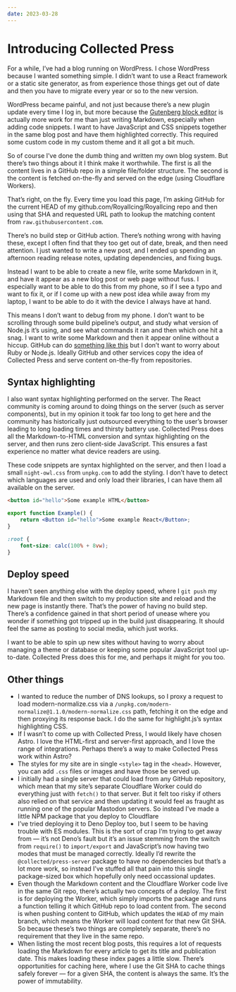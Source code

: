 ```yaml
---
date: 2023-03-28
---
```


# Introducing Collected Press

For a while, I’ve had a blog running on WordPress. I chose WordPress because I wanted something simple. I didn’t want to use a React framework or a static site generator, as from experience those things get out of date and then you have to migrate every year or so to the new version.

WordPress became painful, and not just because there’s a new plugin update every time I log in, but more because the [Gutenberg block editor](https://wordpress.org/documentation/article/wordpress-block-editor/) is actually more work for me than just writing Markdown, especially when adding code snippets. I want to have JavaScript and CSS snippets together in the same blog post and have them highlighted correctly. This required some custom code in my custom theme and it all got a bit much.

So of course I’ve done the dumb thing and written my own blog system. But there’s two things about it I think make it worthwhile. The first is all the content lives in a GitHub repo in a simple file/folder structure. The second is the content is fetched on-the-fly and served on the edge (using Cloudflare Workers).

That’s right, on the fly. Every time you load this page, I’m asking GitHub for the current HEAD of my github.com/RoyalIcing/RoyalIcing repo and then using that SHA and requested URL path to lookup the matching content from `raw.githubusercontent.com`. 

There’s no build step or GitHub action. There’s nothing wrong with having these, except I often find that they too get out of date, break, and then need attention. I just wanted to write a new post, and I ended up spending an afternoon reading release notes, updating dependencies, and fixing bugs.

Instead I want to be able to create a new file, write some Markdown in it, and have it appear as a new blog post or web page without fuss. I especially want to be able to do this from my phone, so if I see a typo and want to fix it, or if I come up with a new post idea while away from my laptop, I want to be able to do it with the device I always have at hand.

This means I don’t want to debug from my phone. I don’t want to be scrolling through some build pipeline’s output, and study what version of Node.js it’s using, and see what commands it ran and then which one hit a snag. I want to write some Markdown and then it appear online without a hiccup. GitHub can do [something like this](https://pages.github.com) but I don’t want to worry about Ruby or Node.js. Ideally GitHub and other services copy the idea of Collected Press and serve content on-the-fly from repositories.

## Syntax highlighting

I also want syntax highlighting performed on the server. The React community is coming around to doing things on the server (such as server components), but in my opinion it took far too long to get here and the community has historically just outsourced everything to the user’s browser leading to long loading times and thirsty battery use. Collected Press does all the Markdown-to-HTML conversion and syntax highlighting on the server, and then runs zero client-side JavaScript. This ensures a fast experience no matter what device readers are using.

These code snippets are syntax highlighted on the server, and then I load a small `night-owl.css` from `unpkg.com` to add the styling. I don’t have to detect which languages are used and only load their libraries, I can have them all available on the server.

```html
<button id="hello">Some example HTML</button>
```

```jsx
export function Example() {
    return <Button id="hello">Some example React</Button>;
}
```

```css
:root {
    font-size: calc(100% + 8vw);
}
```

## Deploy speed

I haven’t seen anything else with the deploy speed, where I `git push` my Markdown file and then switch to my production site and reload and the new page is instantly there. That’s the power of having no build step. There’s a confidence gained in that short period of unease where you wonder if something got tripped up in the build just disappearing. It should feel the same as posting to social media, which just works.

I want to be able to spin up new sites without having to worry about managing a theme or database or keeping some popular JavaScript tool up-to-date. Collected Press does this for me, and perhaps it might for you too.

## Other things

- I wanted to reduce the number of DNS lookups, so I proxy a request to load modern-normalize.css via a `/unpkg.com/modern-normalize@1.1.0/modern-normalize.css` path, fetching it on the edge and then proxying its response back. I do the same for highlight.js’s syntax highlighting CSS.
- If I wasn’t to come up with Collected Press, I would likely have chosen Astro. I love the HTML-first and server-first approach, and I love the range of integrations. Perhaps there’s a way to make Collected Press work within Astro?
- The styles for my site are in single `<style>` tag in the `<head>`. However, you can add `.css` files or images and have those be served up.
- I initially had a single server that could load from any GitHub repository, which mean that my site’s separate Cloudflare Worker could do everything just with `fetch()` to that server. But it felt too risky if others also relied on that service and then updating it would feel as fraught as running one of the popular Mastodon servers. So instead I’ve made a little NPM package that you deploy to Cloudflare
- I’ve tried deploying it to Deno Deploy too, but I seem to be having trouble with ES modules. This is the sort of crap I‘m trying to get away from — it’s not Deno’s fault but it’s an issue stemming from the switch from `require()` to `import/export` and JavaScript’s now having two modes that must be managed correctly. Ideally I’d rewrite the `@collected/press-server` package to have no dependencies but that’s a lot more work, so instead I’ve stuffed all that pain into this single package-sized box which hopefully only need occassional updates.
- Even though the Markdown content and the Cloudflare Worker code live in the same Git repo, there’s actually two concepts of a deploy. The first is for deploying the Worker, which simply imports the package and runs a function telling it which GitHub repo to load content from. The second is when pushing content to GitHub, which updates the `HEAD` of my main branch, which means the Worker will load content for that new Git SHA. So because these’s two things are completely separate, there’s no requirement that they live in the same repo.
- When listing the most recent blog posts, this requires a lot of requests loading the Markdown for every article to get its title and publication date. This makes loading these index pages a little slow. There’s opportunities for caching here, where I use the Git SHA to cache things safely forever — for a given SHA, the content is always the same. It’s the power of immutability.
